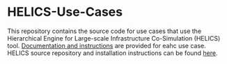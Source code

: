# HELICS-Use-Cases

This repository contains the source code for use cases that use the Hierarchical Engine for Large-scale Infrastructure Co-Simulation (HELICS) tool. [Documentation and instructions](https://gmlc-tdc.github.io/HELICS-Use-Cases/index.html) are provided for eahc use case. HELICS source repository and installation instructions can be found [here](https://github.com/GMLC-TDC/HELICS-src/).